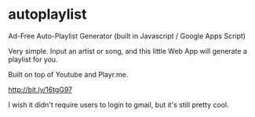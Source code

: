 autoplaylist
============

Ad-Free Auto-Playlist Generator (built in Javascript / Google Apps Script)

Very simple.  Input an artist or song, 
and this little Web App will 
generate a playlist for you.

Built on top of Youtube and Playr.me.

http://bit.ly/16tgG97

I wish it didn't require users to login to gmail, 
but it's still pretty cool.
